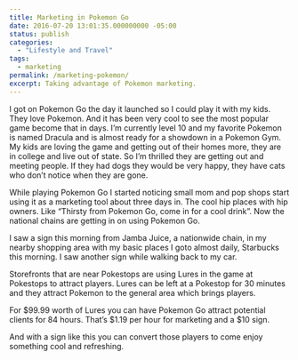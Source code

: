 ```yaml
---
title: Marketing in Pokemon Go
date: 2016-07-20 13:01:35.000000000 -05:00
status: publish
categories:
  - "Lifestyle and Travel"
tags:
  - marketing
permalink: /marketing-pokemon/
excerpt: Taking advantage of Pokemon marketing.
---
```

I got on Pokemon Go the day it launched so I could play it with my kids. They love Pokemon. And it has been very cool to see the most popular game become that in days. I’m currently level 10 and my favorite Pokemon is named Dracula and is almost ready for a showdown in a Pokemon Gym. My kids are loving the game and getting out of their homes more, they are in college and live out of state. So I’m thrilled they are getting out and meeting people. If they had dogs they would be very happy, they have cats who don’t notice when they are gone.

While playing Pokemon Go I started noticing small mom and pop shops start using it as a marketing tool about three days in. The cool hip places with hip owners. Like “Thirsty from Pokemon Go, come in for a cool drink”. Now the national chains are getting in on using Pokemon Go.

I saw a sign this morning from Jamba Juice, a nationwide chain, in my nearby shopping area with my basic places I goto almost daily, Starbucks this morning. I saw another sign while walking back to my car.

Storefronts that are near Pokestops are using Lures in the game at Pokestops to attract players. Lures can be left at a Pokestop for 30 minutes and they attract Pokemon to the general area which brings players.

For $99.99 worth of Lures you can have Pokemon Go attract potential clients for 84 hours. That’s $1.19 per hour for marketing and a $10 sign.

And with a sign like this you can convert those players to come enjoy something cool and refreshing.